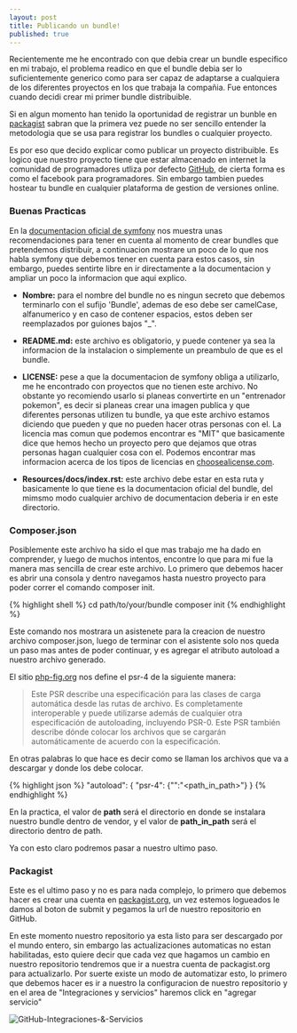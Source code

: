 ```yaml
---
layout: post
title: Publicando un bundle!
published: true
---
```


Recientemente me he encontrado con que debia crear un bundle especifico en mi trabajo, el problema readico en que el bundle debia ser lo suficientemente generico como para ser capaz de adaptarse a cualquiera de los diferentes proyectos en los que trabaja la compañia. Fue entonces cuando decidi crear mi primer bundle distribuible.

Si en algun momento han tenido la oportunidad de registrar un bunble en [packagist](https://packagist.org/) sabran que la primera vez puede no ser sencillo entender la metodologia que se usa para registrar los bundles o cualquier proyecto.

Es por eso que decido explicar como publicar un proyecto distribuible. Es logico que nuestro proyecto tiene que estar almacenado en internet la comunidad de programadores utliza por defecto [GitHub](https://github.com/), de cierta forma es como el facebook para programadores. Sin embargo tambien puedes hostear tu bundle en cualquier plataforma de gestion de versiones online.

### Buenas Practicas

En la [documentacion oficial de symfony](https://symfony.com/doc/current/bundles/best_practices.html) nos muestra unas recomendaciones para tener en cuenta al momento de crear bundles que pretendemos distribuir, a continuacion mostrare un poco de lo que nos habla symfony que debemos tener en cuenta para estos casos, sin embargo, puedes sentirte libre en ir directamente a la documentacion y ampliar un poco la informacion que aqui explico.

- **Nombre:** para el nombre del bundle no es ningun secreto que debemos terminarlo con el sufijo 'Bundle', ademas de eso debe ser camelCase, alfanumerico y en caso de contener espacios, estos deben ser reemplazados por guiones bajos "_".

- **README.md:** este archivo es obligatorio, y puede contener ya sea la informacion de la instalacion o simplemente un preambulo de que es el bundle.

- **LICENSE:** pese a que la documentacion de symfony obliga a utilizarlo, me he encontrado con proyectos que no tienen este archivo. No obstante yo recomiendo usarlo si planeas convertirte en un "entrenador pokemon", es decir si planeas crear una imagen publica y que diferentes personas utilizen tu bundle, ya que este archivo estamos diciendo que pueden y que no pueden hacer otras personas con el. La licencia mas comun que podemos encontrar es "MIT" que basicamente dice que hemos hecho un proyecto pero que dejamos que otras personas hagan cualquier cosa con el. Podemos encontrar mas informacion acerca de los tipos de licencias en [choosealicense.com](http://choosealicense.com/).

- **Resources/docs/index.rst:** este archivo debe estar en esta ruta y basicamente lo que tiene es la documentacion oficial del bundle, del mimsmo modo cualquier archivo de documentacion deberia ir en este directorio.

### Composer.json

Posiblemente este archivo ha sido el que mas trabajo me ha dado en comprender, y luego de muchos intentos, encontre lo que para mi fue la manera mas sencilla de crear este archivo. Lo primero que debemos hacer es abrir una consola y dentro navegamos hasta nuestro proyecto para poder correr el comando composer init.

{% highlight shell %}
cd path/to/your/bundle
composer init
{% endhighlight %}

Este comando nos mostrara un asistenete para la creacion de nuestro archivo composer.json, luego de terminar con el asistente solo nos queda un paso mas antes de poder continuar, y es agregar el atributo autoload a nuestro archivo generado.

El sitio [php-fig.org](http://www.php-fig.org/psr/psr-4/) nos define el psr-4 de la siguiente manera:

> Este PSR describe una especificación para las clases de carga automática desde las rutas de archivo. Es completamente interoperable y puede utilizarse además de cualquier otra especificación de autoloading, incluyendo PSR-0. Este PSR también describe dónde colocar los archivos que se cargarán automáticamente de acuerdo con la especificación.

En otras palabras lo que hace es decir como se llaman los archivos que va a descargar y donde los debe colocar.

{% highlight json %}
"autoload": {
    "psr-4": {"<path>":"<path_in_path>"}
}
{% endhighlight %}

En la practica, el valor de **path** será el directorio en donde se instalara nuestro bundle dentro de vendor, y el valor de **path_in_path** será el directorio dentro de path.

Ya con esto claro podremos pasar a nuestro ultimo paso.

### Packagist

Este es el ultimo paso y no es para nada complejo, lo primero que debemos hacer es crear una cuenta en [packagist.org](https://packagist.org/), un vez estemos logueados le damos al boton de submit y pegamos la url de nuestro repositorio en GitHub.

En este momento nuestro repositorio ya esta listo para ser descargado por el mundo entero, sin embargo las actualizaciones automaticas no estan habilitadas, esto quiere decir que cada vez que hagamos un cambio en nuestro repositorio tendremos que ir a nuestra cuenta de packagist.org para actualizarlo. Por suerte existe un modo de automatizar esto, lo primero que debemos hacer es ir a nuestro la configuracion de nuestro repositorio y en el area de "Integraciones y servicios" haremos click en "agregar servicio"

![GitHub-Integraciones-&-Servicios](/images/Captura+de+pantalla+2016-11-13+a+las+2.56.02+p.m..png)